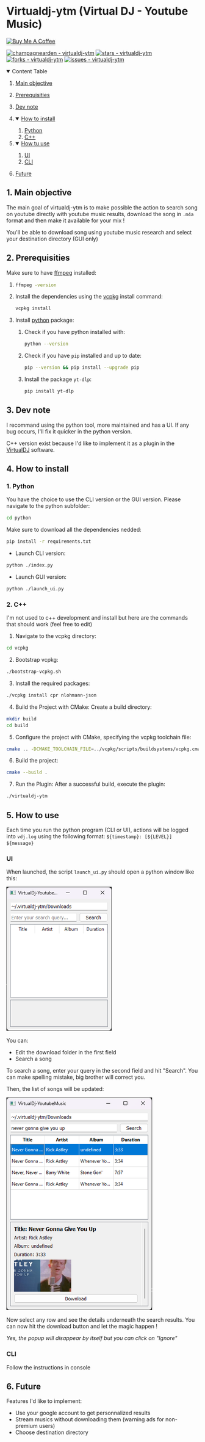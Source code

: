 # Virtualdj-ytm (Virtual DJ - Youtube Music)

<a href="https://buymeacoffee.com/champagnearden" target="_blank"><img src="https://www.buymeacoffee.com/assets/img/custom_images/orange_img.png" alt="Buy Me A Coffee" style="height: 41px !important;width: 174px !important;box-shadow: 0px 3px 2px 0px rgba(190, 190, 190, 0.5) !important;-webkit-box-shadow: 0px 3px 2px 0px rgba(190, 190, 190, 0.5) !important;" ></a>

[![champagnearden - virtualdj-ytm](https://img.shields.io/static/v1?label=champagnearden&message=virtualdj-ytm&color=blue&logo=github)](https://github.com/champagnearden/virtualdj-ytm "Go to GitHub repo")
[![stars - virtualdj-ytm](https://img.shields.io/github/stars/champagnearden/virtualdj-ytm?style=social)](https://github.com/champagnearden/virtualdj-ytm)
[![forks - virtualdj-ytm](https://img.shields.io/github/forks/champagnearden/virtualdj-ytm?style=social)](https://github.com/champagnearden/virtualdj-ytm)
[![issues - virtualdj-ytm](https://img.shields.io/github/issues/champagnearden/virtualdj-ytm)](https://github.com/champagnearden/virtualdj-ytm/issues)

<details open>
  <summary>Content Table</summary>

   1. [Main objective](#1-main-objective)
   2. [Prerequisities](#2-prerequisities)
   3. [Dev note](#3-dev-note)
   4. <details open><summary><a href="#4-how-to-install">How to install</a></summary>

      1. [Python](#41-python)
      2. [C++](#42-c)
      </details>
   5. <details open><summary><a href="#5-how-to-use">How tu use</summary>

      1. [UI](#51-ui)
      2. [CLI](#52-cli)
      </details>
   6. [Future](#6-future)
</details>

## 1. Main objective

The main goal of virtualdj-ytm is to make possible the action to search song on youtube directly with youtube music results, download the song in `.m4a` format and then make it available for your mix !

You'll be able to download song using youtube music research and select your destination directory (GUI only)

## 2. Prerequisities

Make sure to have [ffmpeg](https://www.ffmpeg.org/download.html "Download ffmpeg") installed:

1. ```bash
   ffmpeg -version
   ```
2. Install the dependencies using the [vcpkg](https://vcpkg.io/en/ "vcpkg home page") install command:
   ```bash
   vcpkg install
   ```
3. Install [python](https://www.python.org/downloads/ "Download python") package:
   1. Check if you have python installed with:

      ```bash
      python --version
      ```
   2. Check if you have `pip` installed and up to date:

      ```bash
      pip --version && pip install --upgrade pip
      ```
   3. Install the package `yt-dlp`:

      ```bash
      pip install yt-dlp
      ```

## 3. Dev note

I recommand using the python tool, more maintained and has a UI.
If any bug occurs, I'll fix it quicker in the python version.

C++ version exist because I'd like to implement it as a plugin in the [VirtualDJ](https://www.virtualdj.com/download/) software.

## 4. How to install

### 1. Python

You have the choice to use the CLI version or the GUI version.
Please navigate to the python subfolder:
```bash
cd python
```

Make sure to download all the dependencies nedded:
```bash
pip install -r requirements.txt
```

- Launch CLI version:
```bash
python ./index.py
```

- Launch GUI version:
```bash
python ./launch_ui.py
```

### 2. C++

I'm not used to c++ development and install but here are the commands that should work (feel free to edit) 

1. Navigate to the vcpkg directory:
```bash
cd vcpkg
```

2. Bootstrap vcpkg:
```bash
./bootstrap-vcpkg.sh
```

3. Install the required packages:
```bash
./vcpkg install cpr nlohmann-json
```

4. Build the Project with CMake:
Create a build directory:
```bash
mkdir build
cd build
```

5. Configure the project with CMake, specifying the vcpkg toolchain file:
```bash
cmake .. -DCMAKE_TOOLCHAIN_FILE=../vcpkg/scripts/buildsystems/vcpkg.cmake
```

6. Build the project:
```bash
cmake --build .
```

7. Run the Plugin:
After a successful build, execute the plugin:
```bash
./virtualdj-ytm
```

## 5. How to use

Each time you run the python program (CLI or UI), actions will be logged into `vdj.log` using the following format:
`${timestamp}: [${LEVEL}] ${message}`

### UI

When launched, the script `launch_ui.py` should open a python window like this:

![empty_ui](image/README/empty_ui.png)

You can:
- Edit the download folder in the first field
- Search a song

To search a song, enter your query in the second field and hit "Search".
You can make spelling mistake, big brother will correct you.

Then, the list of songs will be updated:

![query](image/README/query.png)

Now select any row and see the details underneath the search results.
You can now hit the download button and let the magic happen !

*Yes, the popup will disappear by itself but you can click on "Ignore"*

### CLI

Follow the instructions in console

## 6. Future

Features I'd like to implement:

* Use your google account to get personnalized results
* Stream musics without downloading them (warning ads for non-premium users)
* Choose destination directory
